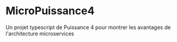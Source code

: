 # MicroPuissance4
Un projet typescript de Puissance 4 pour montrer les avantages de l'architecture microservices
